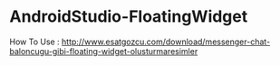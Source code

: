 # AndroidStudio-FloatingWidget

How To Use : http://www.esatgozcu.com/download/messenger-chat-baloncugu-gibi-floating-widget-olusturmaresimler 
